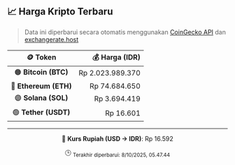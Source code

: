 

<!-- HARGA_KRIPTO -->
## 📈 Harga Kripto Terbaru

> Data ini diperbarui secara otomatis menggunakan [CoinGecko API](https://www.coingecko.com/) dan [exchangerate.host](https://exchangerate.host/)

<div align="center">

| 🪙 Token | 💰 Harga (IDR) |
|:------:|---------------:|
| 🟠 **Bitcoin (BTC)**   | Rp 2.023.989.370 |
| 🔵 **Ethereum (ETH)**  | Rp 74.684.650 |
| 🟣 **Solana (SOL)**    | Rp 3.694.419 |
| 🟢 **Tether (USDT)**   | Rp 16.601 |

---

💱 **Kurs Rupiah (USD → IDR)**: Rp 16.592

🕒 <sub>Terakhir diperbarui: 8/10/2025, 05.47.44</sub>

</div>
<!-- /HARGA_KRIPTO -->